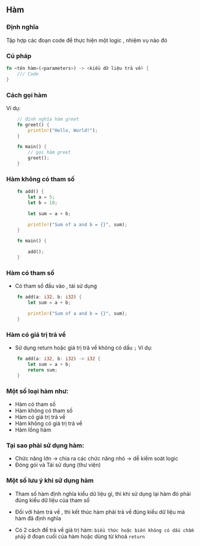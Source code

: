 ## Hàm 

### Định nghĩa 
Tập hợp các đoạn code để thực hiện một logic , nhiệm vụ nào đó

### Cú pháp 
```rust
fn <tên hàm>(<parameters>) -> <kiểu dữ liệu trả về> {
    /// Code 
}
```

### Cách gọi hàm 

Ví dụ:

```rust
    // định nghĩa hàm greet
    fn greet() {
        println!("Hello, World!");
    }

    fn main() {
        // gọi hàm greet
        greet();
    }
```

### Hàm không có tham số

```rust
    fn add() {
        let a = 5;
        let b = 10;

        let sum = a + b;

        println!("Sum of a and b = {}", sum);
    }

    fn main() {

        add();
    }

```

### Hàm có tham số
+ Có tham số đầu vào , tái sử dụng 

```rust
    fn add(a: i32, b: i32) {
        let sum = a + b;

        println!("Sum of a and b = {}", sum);
    }
```


### Hàm có giá trị trả về 
+ Sử dụng return hoặc giá trị trả về không có dấu `;`
Ví dụ:

```rust
    fn add(a: i32, b: i32) -> i32 {
        let sum = a + b;
        return sum;
    }
```



### Một số loại hàm như:

+ Hàm có tham số
+ Hàm không có tham số 
+ Hàm có giá trị trả về 
+ Hàm không có giá trị trả về 
+ Hàm lồng hàm 


### Tại sao phải sử dụng hàm:
+ Chức năng lớn -> chia ra các chức năng nhỏ -> dễ kiểm soát logic 
+ Đóng gói và Tái sử dụng (thư viện)

### Một số lưu ý khi sử dụng hàm

+ Tham số hàm định nghĩa kiểu dữ liệu gì, thì khi sử dụng lại hàm đó phải đúng kiểu dữ liệu của tham số 

+ Đối với hàm trả về , thì kết thúc hàm phải trả về đúng kiểu dữ liệu mà hàm đã định nghĩa 

+ Có 2 cách để trả về giá trị hàm: `biểu thức hoặc biến không có dấu chấm phẩy` ở đoạn cuối của hàm hoặc dùng từ khoá `return`

